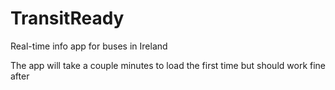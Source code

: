 # TransitReady
Real-time info app for buses in Ireland

The app will take a couple minutes to load the first time but should work fine after
